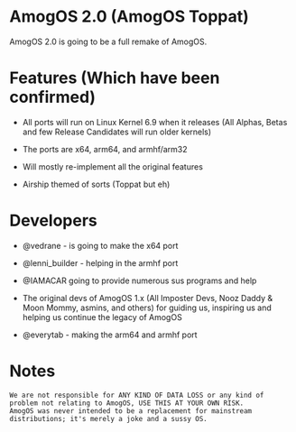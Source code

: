 # AmogOS 2.0 (AmogOS Toppat)

AmogOS 2.0 is going to be a full remake of AmogOS.

# Features (Which have been confirmed)

- All ports will run on Linux Kernel 6.9 when it releases (All Alphas, Betas and few Release Candidates will run older kernels)

- The ports are x64, arm64, and armhf/arm32

- Will mostly re-implement all the original features

- Airship themed of sorts (Toppat but eh)

# Developers

- @vedrane - is going to make the x64 port

- @lenni_builder - helping in the armhf port

- @IAMACAR going to provide numerous sus programs and help

- The original devs of AmogOS 1.x (All Imposter Devs, Nooz Daddy & Moon Mommy, asmins, and others) for guiding us, inspiring us and helping us continue the legacy of AmogOS

- @everytab - making the arm64 and armhf port

# Notes

    We are not responsible for ANY KIND OF DATA LOSS or any kind of problem not relating to AmogOS, USE THIS AT YOUR OWN RISK.
    AmogOS was never intended to be a replacement for mainstream distributions; it's merely a joke and a sussy OS.
